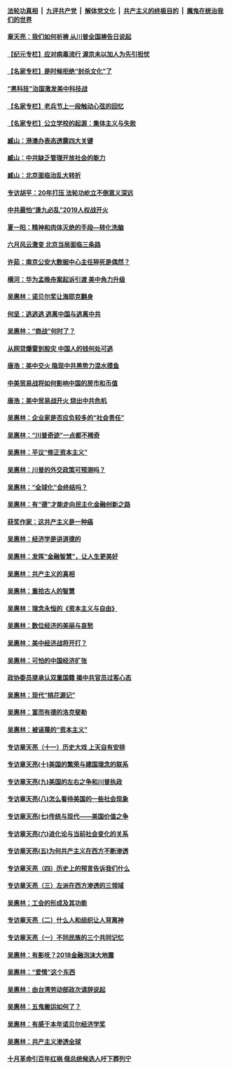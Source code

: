 

####  [法轮功真相](../../../../basic/blob/master/README.md?t=06251931) &nbsp;|&nbsp; [九评共产党](../../../../9ping.md/blob/master/README.md?t=06251931) &nbsp;|&nbsp; [解体党文化](../../../../jtdwh.md/blob/master/README.md?t=06251931)  &nbsp;|&nbsp; [共产主义的终极目的](../../../../gczydzjmd.md/blob/master/README.md?t=06251931) &nbsp;|&nbsp; [魔鬼在统治我们的世界](../../../../mgztzwmdsj.md/blob/master/README.md?t=06251931) 

#### [章天亮：我们如何祈祷 从川普全国祷告日说起](../pages/nsc423/n11944627.md?t=06251931) 

#### [【纪元专栏】应对病毒流行 渥京未以加人为先引担忧](../pages/nsc423/n11875714.md?t=06251931) 

#### [【名家专栏】是时候拒绝“封杀文化”了](../pages/nsc423/n11814093.md?t=06251931) 

#### [“黑科技”治国激发美中科技战](../pages/nsc423/n11638056.md?t=06251931) 

#### [【名家专栏】老兵节上一段触动心弦的回忆](../pages/nsc423/n11646016.md?t=06251931) 

#### [【名家专栏】公立学校的起源：集体主义与失败](../pages/nsc423/n11601833.md?t=06251931) 

#### [臧山：港澳办表态透露四大关键](../pages/nsc423/n11421628.md?t=06251931) 

#### [臧山：中共缺乏管理开放社会的能力](../pages/nsc423/n11407457.md?t=06251931) 

#### [臧山：北京面临治乱大转折](../pages/nsc423/n11406895.md?t=06251931) 

#### [专访胡平：20年打压 法轮功屹立不倒意义深远](../pages/nsc423/n11398800.md?t=06251931) 

#### [中共最怕“逢九必乱”2019人权战开火](../pages/nsc423/n11385248.md?t=06251931) 

#### [夏一阳：精神和肉体灭绝的手段—转化洗脑](../pages/nsc423/n11368250.md?t=06251931) 

#### [六月风云激变 北京当局面临三条路](../pages/nsc423/n11313668.md?t=06251931) 

#### [许茹：南京公安大数据中心主任猝死是偶然？](../pages/nsc423/n11064744.md?t=06251931) 

#### [横河：华为孟晚舟案起诉引渡 美中角力升级](../pages/nsc423/n11027230.md?t=06251931) 

#### [吴惠林：诺贝尔奖让海耶克翻身](../pages/nsc423/n10890049.md?t=06251931) 

#### [何坚：逃逃逃 逃离中国与逃离中共](../pages/nsc423/n10592891.md?t=06251931) 

#### [吴惠林：“商战”何时了？](../pages/nsc423/n10573558.md?t=06251931) 

#### [从网贷爆雷到股灾 中国人的钱何处可逃](../pages/nsc423/n10572800.md?t=06251931) 

#### [唐浩：美中交火 隐现中共黑势力混水摸鱼](../pages/nsc423/n10544040.md?t=06251931) 

#### [中美贸易战将如何影响中国的房市和币值](../pages/nsc423/n10543697.md?t=06251931) 

#### [唐浩：美中贸易战开火 烧出中共危机](../pages/nsc423/n10540126.md?t=06251931) 

#### [吴惠林：企业家是否应负较多的“社会责任”](../pages/nsc423/n10535022.md?t=06251931) 

#### [吴惠林：“川普奇迹”一点都不稀奇](../pages/nsc423/n10512808.md?t=06251931) 

#### [吴惠林：平议“修正资本主义”](../pages/nsc423/n10495724.md?t=06251931) 

#### [吴惠林：川普的外交政策可预测吗？](../pages/nsc423/n10462387.md?t=06251931) 

#### [吴惠林：“全球化”会终结吗？](../pages/nsc423/n10452838.md?t=06251931) 

#### [吴惠林：有“德”才能走向民主化金融创新之路](../pages/nsc423/n10432292.md?t=06251931) 

#### [获奖作家：这共产主义是一种癌](../pages/nsc423/n10431541.md?t=06251931) 

#### [吴惠林：经济学是讲道德的](../pages/nsc423/n10398014.md?t=06251931) 

#### [吴惠林：发挥“金融智慧”，让人生更美好](../pages/nsc423/n10375019.md?t=06251931) 

#### [吴惠林：共产主义的真相](../pages/nsc423/n10351394.md?t=06251931) 

#### [吴惠林：重拾古人的智慧](../pages/nsc423/n10337691.md?t=06251931) 

#### [吴惠林：理念永恒的《资本主义与自由》](../pages/nsc423/n10316274.md?t=06251931) 

#### [吴惠林：数位经济的美丽与哀愁](../pages/nsc423/n10292946.md?t=06251931) 

#### [吴惠林：美中经济战将开打？](../pages/nsc423/n10258825.md?t=06251931) 

#### [吴惠林：可怕的中国经济扩张](../pages/nsc423/n10219147.md?t=06251931) 

#### [政协委员提承认双重国籍 揭中共官员过客心态](../pages/nsc423/n10208809.md?t=06251931) 

#### [吴惠林：现代“桃花源记”](../pages/nsc423/n10185234.md?t=06251931) 

#### [吴惠林：富而有德的洛克斐勒](../pages/nsc423/n10142264.md?t=06251931) 

#### [吴惠林：被诬蔑的“资本主义”](../pages/nsc423/n10124816.md?t=06251931) 

#### [专访章天亮（十一）历史大戏 上天自有安排](../pages/nsc423/n10094905.md?t=06251931) 

#### [专访章天亮(十)美国的繁荣与建国理念的联系](../pages/nsc423/n10094899.md?t=06251931) 

#### [专访章天亮(九)美国的左右之争和川普执政](../pages/nsc423/n10094889.md?t=06251931) 

#### [专访章天亮(八)怎么看待美国的一些社会现象](../pages/nsc423/n10094857.md?t=06251931) 

#### [专访章天亮(七)传统与现代——美国价值之争](../pages/nsc423/n10093140.md?t=06251931) 

#### [专访章天亮(六)进化论与当前社会变化的关系](../pages/nsc423/n10092036.md?t=06251931) 

#### [专访章天亮(五)为何共产主义在西方不断渗透](../pages/nsc423/n10083620.md?t=06251931) 

#### [专访章天亮（四）历史上的预言告诉我们什么](../pages/nsc423/n10083606.md?t=06251931) 

#### [专访章天亮（三）左派在西方渗透的三领域](../pages/nsc423/n10081115.md?t=06251931) 

#### [吴惠林：工会的形成及其功能](../pages/nsc423/n10080633.md?t=06251931) 

#### [专访章天亮（二）什么人和组织让人背离神](../pages/nsc423/n10076637.md?t=06251931) 

#### [专访章天亮（一）不同民族的三个共同记忆](../pages/nsc423/n10074188.md?t=06251931) 

#### [吴惠林：有影呒？2018金融泡沫大地震](../pages/nsc423/n10040534.md?t=06251931) 

#### [吴惠林：“爱情”这个东西](../pages/nsc423/n10019423.md?t=06251931) 

#### [吴惠林：由台湾劳动部政次请辞说起](../pages/nsc423/n9979679.md?t=06251931) 

#### [吴惠林：五鬼搬运如何了？](../pages/nsc423/n9925338.md?t=06251931) 

#### [吴惠林：有感于本年诺贝尔经济学奖](../pages/nsc423/n9871883.md?t=06251931) 

#### [吴惠林：共产主义渗透全球](../pages/nsc423/n9812748.md?t=06251931) 

#### [十月革命引百年红祸 俄总统候选人吁下葬列宁](../pages/nsc423/n9810182.md?t=06251931) 

